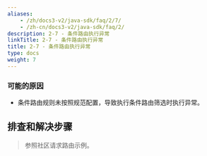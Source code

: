 ```yaml
---
aliases:
    - /zh/docs3-v2/java-sdk/faq/2/7/
    - /zh-cn/docs3-v2/java-sdk/faq/2/
description: 2-7 - 条件路由执行异常
linkTitle: 2-7 - 条件路由执行异常
title: 2-7 - 条件路由执行异常
type: docs
weight: 7
---
```






### 可能的原因

* 条件路由规则未按照规范配置，导致执行条件路由筛选时执行异常。

## 排查和解决步骤
> 参照社区请求路由示例。